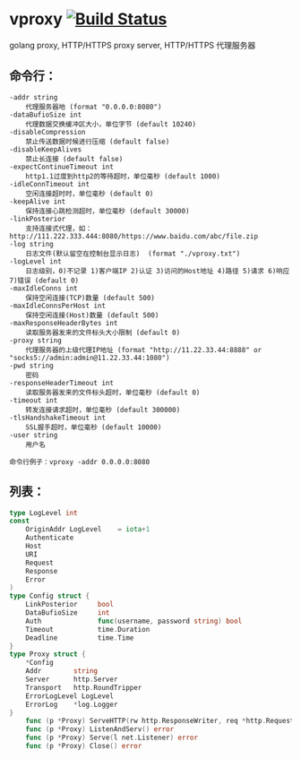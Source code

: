 # vproxy [![Build Status](https://travis-ci.org/456vv/vproxy.svg?branch=master)](https://travis-ci.org/456vv/vproxy)
golang proxy, HTTP/HTTPS proxy server, HTTP/HTTPS 代理服务器

命令行：
-----------------------------------
    -addr string
        代理服务器地 (format "0.0.0.0:8080")
    -dataBufioSize int
        代理数据交换缓冲区大小，单位字节 (default 10240)
    -disableCompression
        禁止传送数据时候进行压缩 (default false)
    -disableKeepAlives
        禁止长连接 (default false)
    -expectContinueTimeout int
        http1.1过度到http2的等待超时，单位毫秒 (default 1000)
    -idleConnTimeout int
        空闲连接超时时，单位毫秒 (default 0)
    -keepAlive int
        保持连接心跳检测超时，单位毫秒 (default 30000)
    -linkPosterior
        支持连接式代理，如：http://111.222.333.444:8080/https://www.baidu.com/abc/file.zip
    -log string
        日志文件(默认留空在控制台显示日志)  (format "./vproxy.txt")
    -logLevel int
        日志级别，0)不记录 1)客户端IP 2)认证 3)访问的Host地址 4)路径 5)请求 6)响应 7)错误 (default 0)
    -maxIdleConns int
        保持空闲连接(TCP)数量 (default 500)
    -maxIdleConnsPerHost int
        保持空闲连接(Host)数量 (default 500)
    -maxResponseHeaderBytes int
        读取服务器发来的文件标头大小限制 (default 0)
    -proxy string
        代理服务器的上级代理IP地址 (format "http://11.22.33.44:8888" or "socks5://admin:admin@11.22.33.44:1080")
    -pwd string
        密码
    -responseHeaderTimeout int
        读取服务器发来的文件标头超时，单位毫秒 (default 0)
    -timeout int
        转发连接请求超时，单位毫秒 (default 300000)
    -tlsHandshakeTimeout int
        SSL握手超时，单位毫秒 (default 10000)
    -user string
        用户名

    命令行例子：vproxy -addr 0.0.0.0:8080


列表：
-----------------------------------
```go
type LogLevel int                                                                // 日志级别
const
    OriginAddr LogLevel    = iota+1                                              // 客户端。
    Authenticate                                                                 // 认证
    Host                                                                         // 访问的Host地址
    URI                                                                          // 路径
    Request                                                                      // 请求
    Response                                                                     // 响应
    Error                                                                        // 错误
)
type Config struct {                                                     // 配置
    LinkPosterior     bool                                                       // 支持连接后面的，如：http://192.168.2.31/http://www.baidu.com/
    DataBufioSize     int                                                        // 缓冲区大小
    Auth              func(username, password string) bool                       // 认证
    Timeout           time.Duration                                              // 转发连接请求超时
    Deadline          time.Time                                                  // 转发连接请求超时
}
type Proxy struct {                                                      // 代理
    *Config                                                                      // 配置
    Addr        string                                                           // 代理IP地址
    Server      http.Server                                                      // 服务器
    Transport   http.RoundTripper                                                // 代理
    ErrorLogLevel LogLevel                                                       // 日志级别
    ErrorLog    *log.Logger                                                      // 日志
}
    func (p *Proxy) ServeHTTP(rw http.ResponseWriter, req *http.Request)         // 处理
    func (p *Proxy) ListenAndServ() error                                        // 监听
    func (p *Proxy) Serve(l net.Listener) error                                  // 监听
    func (p *Proxy) Close() error                                                // 关闭代理
```